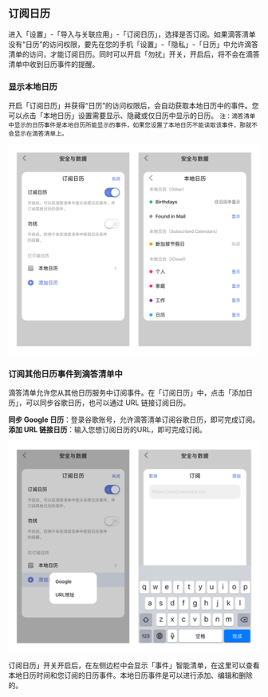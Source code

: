 ## 订阅日历

进入「设置」-「导入与关联应用」-「订阅日历」，选择是否订阅。如果滴答清单没有“日历”的访问权限，要先在您的手机「设置」-「隐私」-「日历」中允许滴答清单的访问，才能订阅日历。同时可以开启「勿扰」开关，开启后，将不会在滴答清单中收到日历事件的提醒。

### 显示本地日历
  
 开启「订阅日历」并获得“日历”的访问权限后，会自动获取本地日历中的事件。您可以点击「本地日历」设置需要显示、隐藏或仅日历中显示的日历。
`注：滴答清单中显示的日历事件是本地日历所能显示的事件，如果您设置了本地日历不能读取该事件，那就不会显示在滴答清单上。`

![iossubscribecal](../../images/ios/account/subscribecalendar1.jpg)

### 订阅其他日历事件到滴答清单中

 滴答清单允许您从其他日历服务中订阅事件。在「订阅日历」中，点击「添加日历」，可以同步谷歌日历，也可以通过 URL 链接订阅日历。
 
 **同步 Google 日历**：登录谷歌账号，允许滴答清单订阅谷歌日历，即可完成订阅。
 **添加 URL 链接日历**：输入您想订阅日历的URL，即可完成订阅。

![iossubscribecal2](../../images/ios/account/subscribecalendar2.jpg)

订阅日历」开关开启后，在左侧边栏中会显示「事件」智能清单，在这里可以查看本地日历时间和您订阅的日历事件。本地日历事件是可以进行添加、编辑和删除的。

